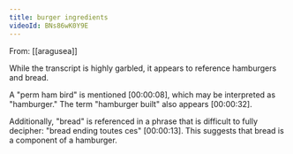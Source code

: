 ```yaml
---
title: burger ingredients
videoId: BNs86wK0Y9E
---
```


From: [[aragusea]] <br/> 

While the transcript is highly garbled, it appears to reference hamburgers and bread.

A "perm ham bird" is mentioned <a class="yt-timestamp" data-t="00:00:08">[00:00:08]</a>, which may be interpreted as "hamburger." The term "hamburger built" also appears <a class="yt-timestamp" data-t="00:00:32">[00:00:32]</a>.

Additionally, "bread" is referenced in a phrase that is difficult to fully decipher: "bread ending toutes ces" <a class="yt-timestamp" data-t="00:00:13">[00:00:13]</a>. This suggests that bread is a component of a hamburger.